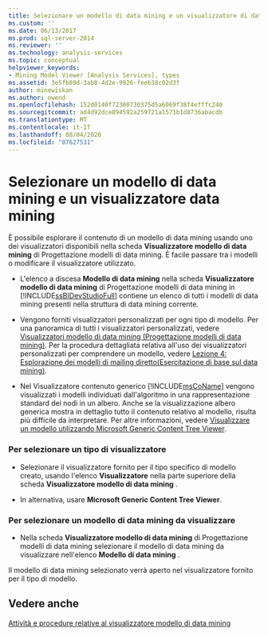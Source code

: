 ```yaml
---
title: Selezionare un modello di data mining e un visualizzatore di data mining | Microsoft Docs
ms.custom: ''
ms.date: 06/13/2017
ms.prod: sql-server-2014
ms.reviewer: ''
ms.technology: analysis-services
ms.topic: conceptual
helpviewer_keywords:
- Mining Model Viewer [Analysis Services], types
ms.assetid: 3e5fb89d-3ab8-4d2e-9926-feeb38c02d3f
author: minewiskan
ms.author: owend
ms.openlocfilehash: 152d0140f72300730375d5a6069f38f4efffc240
ms.sourcegitcommit: ad4d92dce894592a259721a1571b1d8736abacdb
ms.translationtype: MT
ms.contentlocale: it-IT
ms.lasthandoff: 08/04/2020
ms.locfileid: "87627531"
---
```

# <a name="select-a-mining-model-and-a-data-mining-viewer"></a>Selezionare un modello di data mining e un visualizzatore data mining
  È possibile esplorare il contenuto di un modello di data mining usando uno dei visualizzatori disponibili nella scheda **Visualizzatore modello di data mining** di Progettazione modelli di data mining. È facile passare tra i modelli o modificare il visualizzatore utilizzato.  
  
-   L'elenco a discesa **Modello di data mining** nella scheda **Visualizzatore modello di data mining** di Progettazione modelli di data mining in [!INCLUDE[ssBIDevStudioFull](../../includes/ssbidevstudiofull-md.md)] contiene un elenco di tutti i modelli di data mining presenti nella struttura di data mining corrente.  
  
-   Vengono forniti visualizzatori personalizzati per ogni tipo di modello. Per una panoramica di tutti i visualizzatori personalizzati, vedere [Visualizzatori modello di data mining &#40;Progettazione modelli di data mining&#41;](../mining-model-viewers-data-mining-model-designer.md). Per la procedura dettagliata relativa all'uso dei visualizzatori personalizzati per comprendere un modello, vedere [Lezione 4: Esplorazione dei modelli di mailing diretto&#40;Esercitazione di base sul data mining&#41;](../../tutorials/lesson-4-exploring-the-targeted-mailing-models-basic-data-mining-tutorial.md).  
  
-   Nel Visualizzatore contenuto generico [!INCLUDE[msCoName](../../includes/msconame-md.md)] vengono visualizzati i modelli individuati dall'algoritmo in una rappresentazione standard dei nodi in un albero. Anche se la visualizzazione albero generica mostra in dettaglio tutto il contenuto relativo al modello, risulta più difficile da interpretare. Per altre informazioni, vedere [Visualizzare un modello utilizzando Microsoft Generic Content Tree Viewer](browse-a-model-using-the-microsoft-generic-content-tree-viewer.md).  
  
### <a name="to-select-a-viewer-type"></a>Per selezionare un tipo di visualizzatore  
  
-   Selezionare il visualizzatore fornito per il tipo specifico di modello creato, usando l'elenco **Visualizzatore** nella parte superiore della scheda **Visualizzatore modello di data mining** .  
  
-   In alternativa, usare **Microsoft Generic Content Tree Viewer**.  
  
### <a name="to-select-a-mining-model-to-view"></a>Per selezionare un modello di data mining da visualizzare  
  
-   Nella scheda **Visualizzatore modello di data mining** di Progettazione modelli di data mining selezionare il modello di data mining da visualizzare nell'elenco **Modello di data mining** .  
  
 Il modello di data mining selezionato verrà aperto nel visualizzatore fornito per il tipo di modello.  
  
## <a name="see-also"></a>Vedere anche  
 [Attività e procedure relative al visualizzatore modello di data mining](mining-model-viewer-tasks-and-how-tos.md)  
  
  
